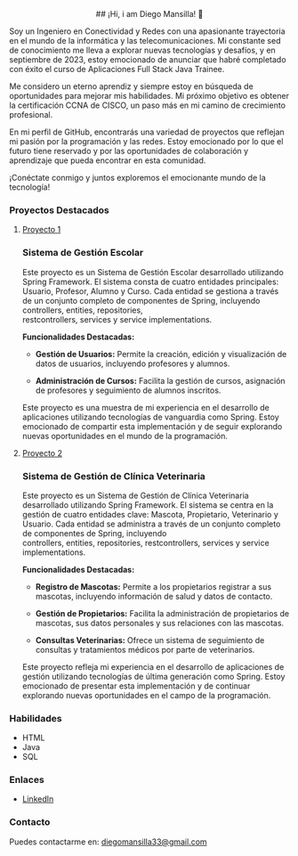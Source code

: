 <center>## ¡Hi, i am Diego Mansilla! 👋</center>

Soy un Ingeniero en Conectividad y Redes con una apasionante trayectoria en el mundo de la informática y las telecomunicaciones. Mi constante sed de conocimiento me lleva a explorar nuevas tecnologías y desafíos, y en septiembre de 2023, estoy emocionado de anunciar que habré completado con éxito el curso de Aplicaciones Full Stack Java Trainee.

Me considero un eterno aprendiz y siempre estoy en búsqueda de oportunidades para mejorar mis habilidades. Mi próximo objetivo es obtener la certificación CCNA de CISCO, un paso más en mi camino de crecimiento profesional.

En mi perfil de GitHub, encontrarás una variedad de proyectos que reflejan mi pasión por la programación y las redes. Estoy emocionado por lo que el futuro tiene reservado y por las oportunidades de colaboración y aprendizaje que pueda encontrar en esta comunidad.

¡Conéctate conmigo y juntos exploremos el emocionante mundo de la tecnología!

### Proyectos Destacados

1. [Proyecto 1](https://github.com/mansilladiego/MIPrimerSpringDiego)
   ### Sistema de Gestión Escolar

     Este proyecto es un Sistema de Gestión Escolar desarrollado utilizando Spring Framework. El sistema consta de cuatro entidades principales: Usuario, Profesor,      Alumno y Curso. Cada entidad se gestiona a través de un conjunto completo de componentes de Spring, incluyendo controllers, entities, repositories,     
     restcontrollers, services y service implementations.
     
     **Funcionalidades Destacadas:**

      - **Gestión de Usuarios:** Permite la creación, edición y visualización de datos de usuarios, incluyendo profesores y alumnos.

      - **Administración de Cursos:** Facilita la gestión de cursos, asignación de profesores y seguimiento de alumnos inscritos.

     Este proyecto es una muestra de mi experiencia en el desarrollo de aplicaciones utilizando tecnologías de vanguardia como Spring. Estoy emocionado de 
     compartir esta implementación y de seguir explorando nuevas oportunidades en el mundo de la programación.


2. [Proyecto 2](https://github.com/mansilladiego/VeterinariaAlphaOmega)
   ### Sistema de Gestión de Clínica Veterinaria

     Este proyecto es un Sistema de Gestión de Clínica Veterinaria desarrollado utilizando Spring Framework. El sistema se centra en la gestión de cuatro entidades      clave: Mascota, Propietario, Veterinario y Usuario. Cada entidad se administra a través de un conjunto completo de componentes de Spring, incluyendo          
     controllers, entities, repositories, restcontrollers, services y service implementations.

     **Funcionalidades Destacadas:**

      - **Registro de Mascotas:** Permite a los propietarios registrar a sus mascotas, incluyendo información de salud y datos de contacto.

      - **Gestión de Propietarios:** Facilita la administración de propietarios de mascotas, sus datos personales y sus relaciones con las mascotas.

      - **Consultas Veterinarias:** Ofrece un sistema de seguimiento de consultas y tratamientos médicos por parte de veterinarios.

     Este proyecto refleja mi experiencia en el desarrollo de aplicaciones de gestión utilizando tecnologías de última generación como Spring. Estoy emocionado de 
     presentar esta implementación y de continuar explorando nuevas oportunidades en el campo de la programación.

### Habilidades

- HTML
- Java
- SQL

### Enlaces

- [LinkedIn](https://www.linkedin.com/in/diego-mansillagarrido)

### Contacto

Puedes contactarme en: diegomansilla33@gmail.com

